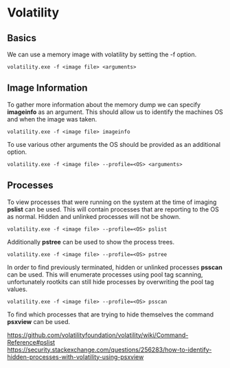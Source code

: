 # Volatility

## Basics

We can use a memory image with volatility by setting the
-f option.

`volatility.exe -f <image file> <arguments>`

## Image Information

To gather more information about the memory dump we can
specify **imageinfo** as an argument. This should allow
us to identify the machines OS and when the image was
taken.

`volatility.exe -f <image file> imageinfo`

To use various other arguments the OS should be provided
as an additional option.

`volatility.exe -f <image file> --profile=<OS> <arguments>`

## Processes 

To view processes that were running on the system at
the time of imaging **pslist** can be used. This will
contain processes that are reporting to the OS as
normal. Hidden and unlinked processes will not be shown.

`volatility.exe -f <image file> --profile=<OS> pslist`

Additionally **pstree** can be used to show the process
trees.

`volatility.exe -f <image file> --profile=<OS> pstree`

In order to find previously terminated, hidden or unlinked
processes **psscan** can be used. This will enumerate
processes using pool tag scanning, unfortunately rootkits
can still hide processes by overwriting the pool tag
values.

`volatility.exe -f <image file> --profile=<OS> psscan`

To find which processes that are trying to hide
themselves the command **psxview** can be used.

https://github.com/volatilityfoundation/volatility/wiki/Command-Reference#pslist
https://security.stackexchange.com/questions/256283/how-to-identify-hidden-processes-with-volatility-using-psxview
